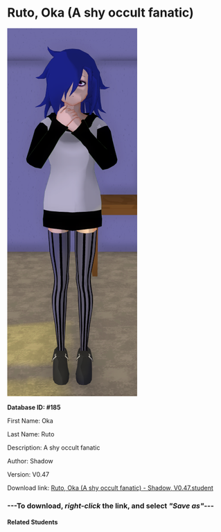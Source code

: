 # Ruto, Oka (A shy occult fanatic)

<img src="Files/Ruto, Oka (A shy occult fanatic).png" title="Ruto, Oka (A shy occult fanatic) - Shadow, V0.47">

**Database ID: #185**

First Name: Oka

Last Name: Ruto

Description: A shy occult fanatic

Author: Shadow

Version: V0.47

Download link: <a href="https://raw.githubusercontent.com/Arbiter1223/Daigaku-Gurashi-Custom-Students/master/Students/Files/Ruto%2C%20Oka%20(A%20shy%20occult%20fanatic)%20-%20Shadow%2C%20V0.47.student">Ruto, Oka (A shy occult fanatic) - Shadow, V0.47.student</a>

### ---**To download, _right-click_ the link, and select _"Save as"_**---

#### Related Students

